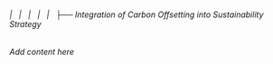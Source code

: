 ###### |   |   |   |   |   ├── Integration of Carbon Offsetting into Sustainability Strategy

*Add content here*